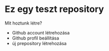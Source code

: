 # Ez egy teszt repository
Mit hoztunk létre?
- Github account létrehozása
- Github profil beállítása
- új prepository létrehozása

